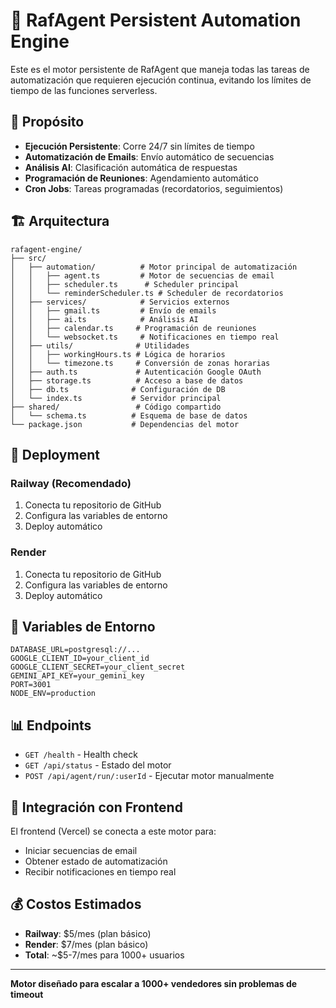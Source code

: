 # 🤖 RafAgent Persistent Automation Engine

Este es el motor persistente de RafAgent que maneja todas las tareas de automatización que requieren ejecución continua, evitando los límites de tiempo de las funciones serverless.

## 🎯 Propósito

- **Ejecución Persistente**: Corre 24/7 sin límites de tiempo
- **Automatización de Emails**: Envío automático de secuencias
- **Análisis AI**: Clasificación automática de respuestas
- **Programación de Reuniones**: Agendamiento automático
- **Cron Jobs**: Tareas programadas (recordatorios, seguimientos)

## 🏗️ Arquitectura

```
rafagent-engine/
├── src/
│   ├── automation/          # Motor principal de automatización
│   │   ├── agent.ts         # Motor de secuencias de email
│   │   ├── scheduler.ts      # Scheduler principal
│   │   └── reminderScheduler.ts # Scheduler de recordatorios
│   ├── services/            # Servicios externos
│   │   ├── gmail.ts         # Envío de emails
│   │   ├── ai.ts            # Análisis AI
│   │   ├── calendar.ts     # Programación de reuniones
│   │   └── websocket.ts     # Notificaciones en tiempo real
│   ├── utils/              # Utilidades
│   │   ├── workingHours.ts # Lógica de horarios
│   │   └── timezone.ts     # Conversión de zonas horarias
│   ├── auth.ts             # Autenticación Google OAuth
│   ├── storage.ts          # Acceso a base de datos
│   ├── db.ts              # Configuración de DB
│   └── index.ts           # Servidor principal
├── shared/                 # Código compartido
│   └── schema.ts          # Esquema de base de datos
└── package.json           # Dependencias del motor
```

## 🚀 Deployment

### Railway (Recomendado)
1. Conecta tu repositorio de GitHub
2. Configura las variables de entorno
3. Deploy automático

### Render
1. Conecta tu repositorio de GitHub
2. Configura las variables de entorno
3. Deploy automático

## 🔧 Variables de Entorno

```env
DATABASE_URL=postgresql://...
GOOGLE_CLIENT_ID=your_client_id
GOOGLE_CLIENT_SECRET=your_client_secret
GEMINI_API_KEY=your_gemini_key
PORT=3001
NODE_ENV=production
```

## 📊 Endpoints

- `GET /health` - Health check
- `GET /api/status` - Estado del motor
- `POST /api/agent/run/:userId` - Ejecutar motor manualmente

## 🔄 Integración con Frontend

El frontend (Vercel) se conecta a este motor para:
- Iniciar secuencias de email
- Obtener estado de automatización
- Recibir notificaciones en tiempo real

## 💰 Costos Estimados

- **Railway**: $5/mes (plan básico)
- **Render**: $7/mes (plan básico)
- **Total**: ~$5-7/mes para 1000+ usuarios

---

**Motor diseñado para escalar a 1000+ vendedores sin problemas de timeout**
